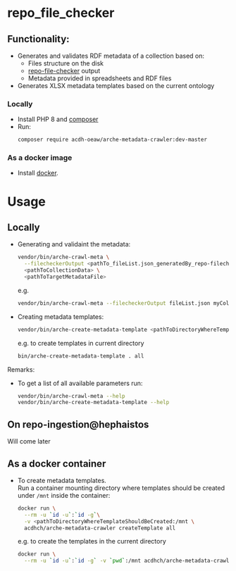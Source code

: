 ﻿# repo_file_checker 

## Functionality:

* Generates and validates RDF metadata of a collection based on:
  * Files structure on the disk
  * [repo-file-checker](https://github.com/acdh-oeaw/repo-file-checker) output
  * Metadata provided in spreadsheets and RDF files
* Generates XLSX metadata templates based on the current ontology

### Locally

* Install PHP 8 and [composer](https://getcomposer.org/)
* Run:
  ```bash
  composer require acdh-oeaw/arche-metadata-crawler:dev-master
  ```

### As a docker image

* Install [docker](https://www.docker.com/).

# Usage

## Locally

* Generating and validaint the metadata:
  ```bash
  vendor/bin/arche-crawl-meta \
    --filecheckerOutput <pathTo_fileList.json_generatedBy_repo-filechecker> \
    <pathToCollectionData> \
    <pathToTargetMetadataFile>
  ```
  e.g.
  ```bash
  vendor/bin/arche-crawl-meta --filecheckerOutput fileList.json myCollectionDir metadata.ttl
  ```
* Creating metadata templates:
  ```bash
  vendor/bin/arche-create-metadata-template <pathToDirectoryWhereTemplateShouldBeCreated> all
  ```
  e.g. to create templates in current directory
  ```bash
  bin/arche-create-metadata-template . all
  ```

Remarks:

* To get a list of all available parameters run:
  ```bash
  vendor/bin/arche-crawl-meta --help
  vendor/bin/arche-create-metadata-template --help
  ```

## On repo-ingestion@hephaistos

Will come later

## As a docker container

* To create metadata templates.  
  Run a container mounting directory where templates should be created under `/mnt` inside the container:
  ```bash
  docker run \
    --rm -u `id -u`:`id -g`\
    -v <pathToDirectoryWhereTemplateShouldBeCreated:/mnt \
    acdhch/arche-metadata-crawler createTemplate all
  ```
  e.g. to create the templates in the current directory
  ```bash
  docker run \
    --rm -u `id -u`:`id -g` -v `pwd`:/mnt acdhch/arche-metadata-crawler createTemplate all
  ```

